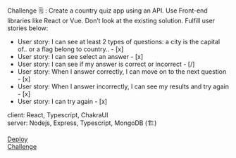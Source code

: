 Challenge :spiral_notepad: : Create a country quiz app using an API. Use Front-end libraries like React or Vue. Don’t look at the existing solution. Fulfill user stories below:

- User story: I can see at least 2 types of questions: a city is the capital of.. or a flag belong to country.. - [x]
- User story: I can see select an answer - [x]
- User story: I can see if my answer is correct or incorrect - [/]
- User story: When I answer correctly, I can move on to the next question - [x]
- User story: When I answer incorrectly, I can see my results and try again - [x]
- User story: I can try again - [x]

client: React, Typescript, ChakraUI  <br/>
server: Nodejs, Express, Typescript, MongoDB (:building_construction:)

[Deploy]() <br/>
[Challenge](https://devchallenges.io/challenges/Bu3G2irnaXmfwQ8sZkw8)

